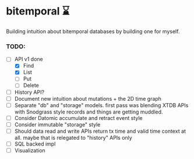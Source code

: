 # bitemporal ⌛

Building intuition about bitemporal databases by building one for myself.

### TODO:
- [ ] API v1 done
    - [x] Find
    - [x] List
    - [ ] Put
    - [ ] Delete
- [ ] History API?
- [ ] Document new intuition about mutations + the 2D time graph
- [ ] Separate "db" and "storage" models. first pass was blending XTDB APIs with Snodgrass style records and things are getting muddled.
- [ ] Consider Datomic accumulate and retract event style
- [ ] Consider immutable "storage" style
- [ ] Should data read and write APIs return tx time and valid time context at all. maybe that is relegated to "history" APIs only
- [ ] SQL backed impl
- [ ] Visualization
